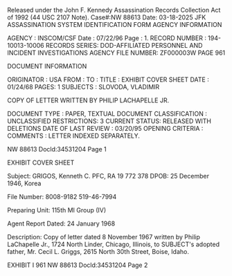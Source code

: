 Released under the John F. Kennedy
Assassination Records Collection Act of
1992 (44 USC 2107 Note). Case#:NW
88613 Date: 03-18-2025
JFK ASSASSINATION SYSTEM
IDENTIFICATION FORM
AGENCY INFORMATION

AGENCY : INSCOM/CSF Date : 07/22/96
Page : 1.
RECORD NUMBER : 194-10013-10006
RECORDS SERIES: DOD-AFFILIATED PERSONNEL AND INCIDENT INVESTIGATIONS
AGENCY FILE NUMBER: ZF000003W PAGE 961

DOCUMENT INFORMATION

ORIGINATOR : USA
FROM :
TO :
TITLE : EXHIBIT COVER SHEET
DATE : 01/24/68
PAGES: 1
SUBJECTS : SLOVODA, VLADIMIR

COPY OF LETTER WRITTEN BY PHILIP LACHAPELLE JR.

DOCUMENT TYPE : PAPER, TEXTUAL DOCUMENT
CLASSIFICATION : UNCLASSIFIED
RESTRICTIONS: 3
CURRENT STATUS: RELEASED WITH DELETIONS
DATE OF LAST REVIEW : 03/20/95
OPENING CRITERIA :
COMMENTS : LETTER INDEXED SEPARATELY.

NW 88613 Docld:34531204 Page 1

EXHIBIT COVER SHEET

Subject: GRIGOS, Kenneth C.
PFC, RA 19 772 378
DPOB: 25 December 1946, Korea

File Number: 8008-9182
519-46-7994

Preparing Unit: 115th MI Group (IV)

Agent Report Dated: 24 January 1968

Description: Copy of letter dated 8 November 1967 written by Philip
LaChapelle Jr., 1724 North Linder, Chicago, Illinois,
to SUBJECT's adopted father, Mr. Cecil L. Griggs,
2615 North 30th Street, Boise, Idaho.

EXHIBIT I
961
NW 88613 Docld:34531204 Page 2
